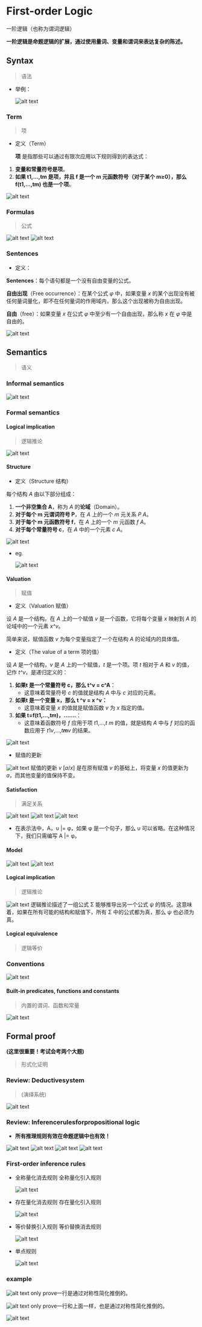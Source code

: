 # First-order Logic

一阶逻辑（也称为谓词逻辑）

**一阶逻辑是命题逻辑的扩展，通过使用量词、变量和谓词来表达复杂的陈述。**

 ## Syntax 

> 语法 

* 举例：

  ![alt text](image-80.png)
### Term

> 项

* 定义（Term）

  **项** 是指那些可以通过有限次应用以下规则得到的表达式：

1. **变量和常量符号是项**。
2. **如果 t1,…,tm 是项，并且 f 是一个 m 元函数符号（对于某个 m≥0），那么f(t1,…,tm) 也是一个项**。

![alt text](image-81.png)
### Formulas

> 公式

![alt text](image-82.png)
![alt text](image-83.png)
###             Sentences

* 定义：

**Sentences**：每个语句都是一个没有自由变量的公式。

**自由出现**（Free occurrence）：在某个公式 *φ* 中，如果变量 *x* 的某个出现没有被任何量词量化，即不在任何量词的作用域内，那么这个出现被称为自由出现。

**自由**（free）：如果变量 *x* 在公式 *φ* 中至少有一个自由出现，那么称 *x* 在 *φ* 中是自由的。       

![alt text](image-84.png)                                                                                                                                                                                                                                                                                                                                                                                                                                                                                                                                                                                                                                                                                        

## Semantics

> 语义

### Informal semantics

![alt text](image-85.png)
### Formal semantics

#### Logical implication

> 逻辑推论

![alt text](image-86.png)
#### Structure

* 定义（Structure 结构）

每个结构 *A* 由以下部分组成：

1. **一个非空集合 A**，称为 *A* 的**论域**（Domain）。
2. **对于每个 m 元谓词符号 P**，在 *A* 上的一个 *m* 元关系 *P* *A*。
3. **对于每个 m 元函数符号 f**，在 *A* 上的一个 *m* 元函数 *f* *A*。
4. **对于每个常量符号 c**，在 *A* 中的一个元素 *c* *A*。

![alt text](image-87.png)
* eg.

  ![alt text](image-88.png)
#### Valuation

> 赋值

* 定义（Valuation 赋值）

设 *A* 是一个结构。在 *A* 上的一个赋值 *v* 是一个函数，它将每个变量 *x* 映射到 *A* 的论域中的一个元素 *x^v*。

简单来说，赋值函数 *v* 为每个变量指定了一个在结构 *A* 的论域内的具体值。

* 定义（The value of a term 项的值）

设 *A* 是一个结构，*v* 是 *A* 上的一个赋值，*t* 是一个项。项 *t* 相对于 *A* 和 *v* 的值，记作 *t^v*，是递归定义的：

1. **如果t 是一个常量符号 c，那么 t^v = c^A**：
   - 这意味着常量符号 *c* 的值就是结构 *A* 中与 *c* 对应的元素。
2. **如果t 是一个变量 x，那么 t ^v = x ^v：**
   - 这意味着变量 *x* 的值就是赋值函数 *v* 为 *x* 指定的值。
3. **如果 t=f(t1,…,tm)，.......**：
   - 这意味着函数符号 *f* 应用于项 *t*1,…,*t* *m* 的值，就是结构 *A* 中与 *f* 对应的函数应用于 *t*1*v*,…,*t**m**v* 的结果。

![alt text](image-89.png)
* 赋值的更新

![alt text](image-90.png)
赋值的更新 *v* [*a*/*x*] 是在原有赋值 *v* 的基础上，将变量 *x* 的值更新为 *a*，而其他变量的值保持不变。

#### Satisfaction

> 满⾜关系

![alt text](image-91.png)
![alt text](image-92.png)
![alt text](image-93.png)
* 在表示法中，A，υ |= φ，如果 φ 是一个句子，那么 υ 可以省略。在这种情况下，我们只需编写 A |= φ。

#### Model

![alt text](image-94.png)
![alt text](image-95.png)
#### Logical implication

> 逻辑推论

![alt text](image-96.png)
逻辑推论描述了一组公式 Σ 能够推导出另一个公式 *ψ* 的情况。这意味着，如果在所有可能的结构和赋值下，所有 Σ 中的公式都为真，那么 *ψ* 也必须为真。

#### Logical equivalence

> 逻辑等价

###  Conventions

![alt text](image-97.png)
#### Built-in predicates, functions and constants

> 内置的谓词、函数和常量

![alt text](image-98.png)
## Formal proof
**(这里很重要！考试会考两个大题)**
> 形式化证明

### Review: Deductivesystem

> (演绎系统)

![alt text](image-99.png)
### Review: Inferencerulesforpropositional logic

* **所有推理规则有效在命题逻辑中也有效！**

![alt text](image-100.png)
![alt text](image-101.png)
![alt text](image-102.png)
![alt text](image-103.png)
### First-order inference rules

* 全称量化消去规则   全称量化引入规则 

  ![alt text](image-104.png)
* 存在量化消去规则   存在量化引入规则 

  ![alt text](image-105.png)
* 等价替换引入规则   等价替换消去规则

  ![alt text](image-106.png)
* 单点规则

  ![alt text](image-107.png)
### example

![alt text](image-108.png)
only prove一行是通过对称性简化推倒的。

![alt text](image-109.png)
only prove一行和上面一样，也是通过对称性简化推倒的。

![alt text](image-110.png)